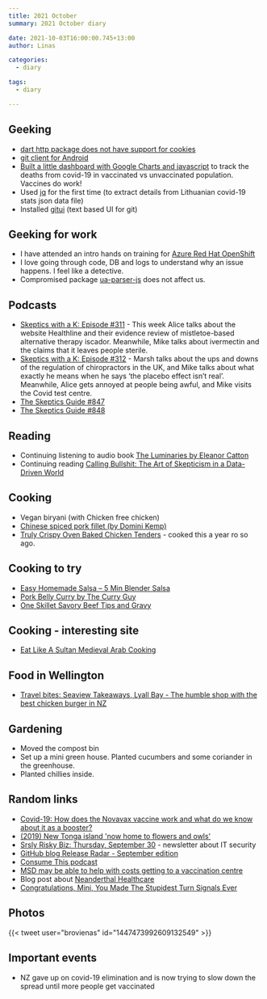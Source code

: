 ```yaml
---
title: 2021 October
summary: 2021 October diary

date: 2021-10-03T16:00:00.745+13:00
author: Linas

categories:
  - diary

tags:
  - diary

---
```


## Geeking

* [dart http package does not have support for cookies](https://github.com/dart-lang/http/issues/170)
* [git client for Android](https://play.google.com/store/apps/details?id=com.manichord.mgit)
* [Built a little dashboard with Google Charts and javascript](https://laisvamaniai.com/2021/10/lietuvoje-nuo-covid-19-daugiausiai-mirsta-neskiepyti/) to track the deaths from covid-19 in vaccinated vs unvaccinated population. Vaccines do work!
* Used [jq](https://stedolan.github.io/jq/) for the first time (to extract details from Lithuanian covid-19 stats json data file)
* Installed [gitui](https://github.com/Extrawurst/gitui) (text based UI for git)

## Geeking for work

* I have attended an intro hands on training for [Azure Red Hat OpenShift](https://azure.microsoft.com/en-us/services/openshift/)
* I love going through code, DB and logs to understand why an issue happens. I feel like a detective.
* Compromised package [ua-parser-js](https://github.com/advisories/GHSA-pjwm-rvh2-c87w) does not affect us.
 
## Podcasts

* [Skeptics with a K: Episode #311](http://www.merseysideskeptics.org.uk/2021/09/skeptics-with-a-k-episode-311/) - This week Alice talks about the website Healthline and their evidence review of mistletoe-based alternative therapy iscador. Meanwhile, Mike talks about ivermectin and the claims that it leaves people sterile.
* [Skeptics with a K: Episode #312](http://www.merseysideskeptics.org.uk/2021/09/skeptics-with-a-k-episode-312/) - Marsh talks about the ups and downs of the regulation of chiropractors in the UK, and Mike talks about what exactly he means when he says ‘the placebo effect isn’t real’. Meanwhile, Alice gets annoyed at people being awful, and Mike visits the Covid test centre.
* [The Skeptics Guide #847](https://www.theskepticsguide.org/podcasts/episode-847)
* [The Skeptics Guide #848](https://www.theskepticsguide.org/podcasts/episode-848)

## Reading

* Continuing listening to audio book [The Luminaries by Eleanor Catton](https://www.goodreads.com/book/show/17333230-the-luminaries)
* Continuing reading [Calling Bullshit: The Art of Skepticism in a Data-Driven World](https://www.goodreads.com/book/show/48889983-calling-bullshit) 

## Cooking

* Vegan biryani (with Chicken free chicken)
* [Chinese spiced pork fillet (by Domini Kemp)](https://docs.google.com/document/d/1nOOw9_O7rcYLlAeGSjFLV-i59XH7o2n8XEz-v5U_mbg/edit?usp=sharing)
* [Truly Crispy Oven Baked Chicken Tenders](https://www.recipetineats.com/truly-golden-crunchy-baked-chicken-tenders-less-mess/) - cooked this a year ro so ago.


## Cooking to try

* [Easy Homemade Salsa – 5 Min Blender Salsa](https://www.veganricha.com/easy-homemade-salsa/)
* [Pork Belly Curry by The Curry Guy](https://greatcurryrecipes.net/2014/05/04/chilli-pork-belly-recipe-chef-palash-mitra/)
* [One Skillet Savory Beef Tips and Gravy](https://www.smalltownwoman.com/one-skillet-savory-beef-tips-and-gravy/)


## Cooking - interesting site

* [Eat Like A Sultan Medieval Arab Cooking](http://eatlikeasultan.com/)

## Food in Wellington

* [Travel bites: Seaview Takeaways, Lyall Bay - The humble shop with the best chicken burger in NZ](https://i.stuff.co.nz/travel/experiences/food-and-wine-holidays/300434221/travel-bites-seaview-takeaways-lyall-bay--the-humble-shop-with-the-best-chicken-burger-in-nz?utm_source=pocket_mylist)

## Gardening

* Moved the compost bin
* Set up a mini green house. Planted cucumbers and some coriander in the greenhouse. 
* Planted chillies inside.

## Random links

* [Covid-19: How does the Novavax vaccine work and what do we know about it as a booster?](https://i.stuff.co.nz/national/health/coronavirus/300408514/covid19-how-does-the-novavax-vaccine-work-and-what-do-we-know-about-it-as-a-booster)
* [(2019) New Tonga island 'now home to flowers and owls'](https://www.bbc.com/news/world-asia-47153797)
* [Srsly Risky Biz: Thursday, September 30](https://srslyriskybiz.substack.com/p/srsly-risky-biz-thursday-september-958) - newsletter about IT security
* [GitHub blog Release Radar - September edition](https://github.blog/2021-10-08-release-radar-aug-2021/)
* [Consume This podcast](https://www.consumer.org.nz/articles/consume-this-podcast)
* [MSD may be able to help with costs getting to a vaccination centre](https://www.workandincome.govt.nz/about-work-and-income/news/2021/covid-19-vaccination-update.html)
* Blog post about [Neanderthal Healthcare](https://theness.com/neurologicablog/index.php/neanderthal-healthcare/)
* [Congratulations, Mini, You Made The Stupidest Turn Signals Ever](https://jalopnik.com/congratulations-mini-you-made-the-stupidest-turn-sign-1847727385)
 
## Photos

{{< tweet user="brovienas" id="1447473992609132549" >}}

## Important events

* NZ gave up on covid-19 elimination and is now trying to slow down the spread until more people get vaccinated

